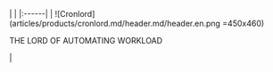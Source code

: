 <div class="product-header" markdown="1">
|   |
|:------|
| ![Cronlord](articles/products/cronlord.md/header.md/header.en.png =450x460) <p>THE LORD OF AUTOMATING WORKLOAD</p> |
</div>